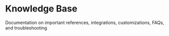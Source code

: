 # Knowledge Base

Documentation on important references, integrations, customizations, FAQs, and troubleshooting